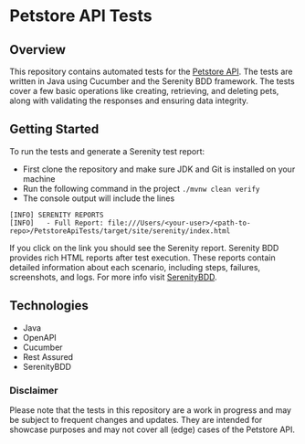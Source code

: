 # Petstore API Tests


## Overview
This repository contains automated tests for the [Petstore API](https://petstore.swagger.io/). The tests are written in Java using Cucumber and the Serenity BDD framework. 
The tests cover a few basic operations like creating, retrieving, and deleting pets, along with validating the responses and ensuring data integrity.
## Getting Started
To run the tests and generate a Serenity test report:
- First clone the repository and make sure JDK and Git is installed on your machine
- Run the following command in the project
`./mvnw clean verify`
- The console output will include the lines
```
[INFO] SERENITY REPORTS
[INFO]   - Full Report: file:///Users/<your-user>/<path-to-repo>/PetstoreApiTests/target/site/serenity/index.html
```
If you click on the link you should see the Serenity report.
Serenity BDD provides rich HTML reports after test execution. These reports contain detailed information about each scenario, including steps, failures, screenshots, and logs.
For more info visit [SerenityBDD](https://serenity-bdd.github.io/).
## Technologies
- Java
- OpenAPI
- Cucumber
- Rest Assured
- SerenityBDD

### Disclaimer
Please note that the tests in this repository are a work in progress and may be subject to frequent changes and updates. They are intended for showcase purposes and may not cover all (edge) cases of the Petstore API.